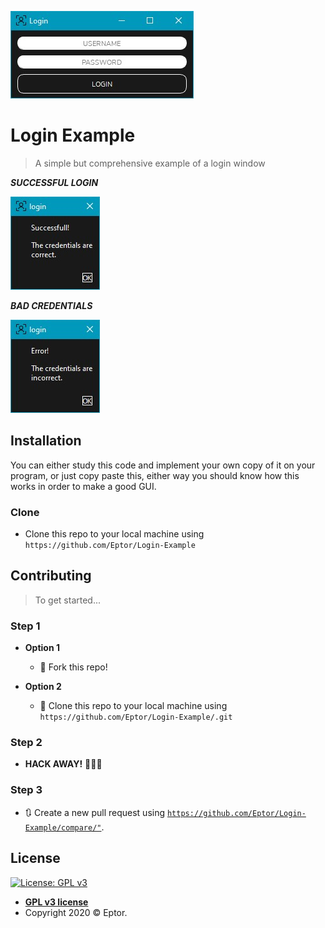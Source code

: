 
![](example_img/window.jpg)

# Login Example

> A simple but comprehensive example of a login window

***SUCCESSFUL LOGIN***

![](example_img/good.jpg)

***BAD CREDENTIALS***

![](example_img/bad.jpg)

## Installation

You can either study this code and implement your own copy of it on your program, or
just copy paste this, either way you should know how this works in order to make a good
GUI.

### Clone

- Clone this repo to your local machine using `https://github.com/Eptor/Login-Example`


## Contributing

> To get started...

### Step 1

- **Option 1**
    - 🍴 Fork this repo!

- **Option 2**
    - 👯 Clone this repo to your local machine using `https://github.com/Eptor/Login-Example/.git`

### Step 2

- **HACK AWAY!** 🔨🔨🔨

### Step 3

- 🔃 Create a new pull request using <a href="https://github.com/Eptor/Login-Example/compare/" target="_blank">`https://github.com/Eptor/Login-Example/compare/"`</a>.

## License

[![License: GPL v3](https://img.shields.io/badge/License-GPLv3-blue.svg)](https://www.gnu.org/licenses/gpl-3.0)

- **[GPL v3 license](http://opensource.org/licenses/)**
- Copyright 2020 © Eptor.
